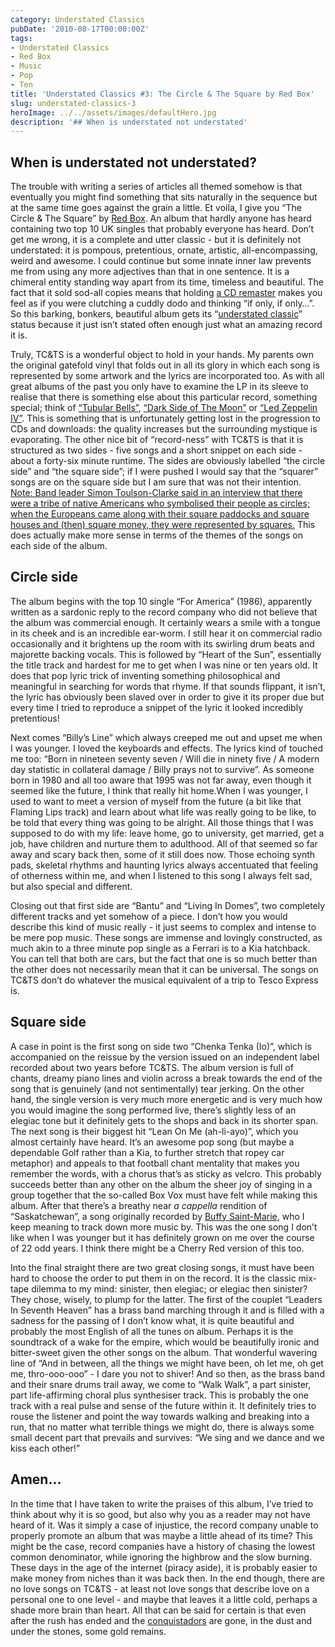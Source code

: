 ```yaml
---
category: Understated Classics
pubDate: '2010-08-17T00:00:00Z'
tags:
- Understated Classics
- Red Box
- Music
- Pop
- Ten
title: 'Understated Classics #3: The Circle & The Square by Red Box'
slug: understated-classics-3
heroImage: ../../assets/images/defaultHero.jpg
description: '## When is understated not understated'
---
```

## When is understated not understated?

The trouble with writing a series of articles all themed somehow is that eventually you might find something that sits naturally in the sequence but at the same time goes against the grain a little. Et voila, I give you “The Circle & The Square” by [Red Box](http://www.redboxmusic.net/htm/home.htm). An album that hardly anyone has heard containing two top 10 UK singles that probably everyone has heard. Don’t get me wrong, it is a complete and utter classic - but it is definitely not understated: it is pompous, pretentious, ornate, artistic, all-encompassing, weird and awesome. I could continue but some innate inner law prevents me from using any more adjectives than that in one sentence. It is a chimeral entity standing way apart from its time, timeless and beautiful. The fact that it sold sod-all copies means that holding [a CD remaster](http://www.cherryred.co.uk/cherrypop-exd.asp?id=873) makes you feel as if you were clutching a cuddly dodo and thinking “if only, if only…”. So this barking, bonkers, beautiful album gets its “[understated classic](/tags#understated-classics/)” status because it just isn’t stated often enough just what an amazing record it is.

Truly, TC&TS is a wonderful object to hold in your hands. My parents own the original gatefold vinyl that folds out in all its glory in which each song is represented by some artwork and the lyrics are incorporated too. As with all great albums of the past you only have to examine the LP in its sleeve to realise that there is something else about this particular record, something special; think of [“Tubular Bells”](http://www.theguardian.com/music/2013/may/20/how-we-made-tubular-bells), [“Dark Side of The Moon”](http://www.esquire.com/blogs/culture/what-is-dark-side-of-the-moon-about-15266894) or [“Led Zeppelin IV”](http://ultimateclassicrock.com/10-things-you-didnt-know-about-led-zeppelin-four/). This is something that is unfortunately getting lost in the progression to CDs and downloads: the quality increases but the surrounding mystique is evaporating. The other nice bit of “record-ness” with TC&TS is that it is structured as two sides - five songs and a short snippet on each side - about a forty-six minute runtime. The sides are obviously labelled “the circle side” and “the square side”; if I were pushed I would say that the “squarer” songs are on the square side but I am sure that was not their intention. [Note: Band leader Simon Toulson-Clarke said in an interview that there were a tribe of native Americans who symbolised their people as circles; when the Europeans came along with their square paddocks and square houses and (then) square money, they were represented by squares.](http://www.lewisslade.com/redbox/STC_INTERVIEW2003.html) This does actually make more sense in terms of the themes of the songs on each side of the album.

## Circle side

The album begins with the top 10 single “For America” (1986), apparently written as a sardonic reply to the record company who did not believe that the album was commercial enough. It certainly wears a smile with a tongue in its cheek and is an incredible ear-worm. I still hear it on commercial radio occasionally and it brightens up the room with its swirling drum beats and majorette backing vocals. This is followed by “Heart of the Sun”, essentially the title track and hardest for me to get when I was nine or ten years old. It does that pop lyric trick of inventing something philosophical and meaningful in searching for words that rhyme. If that sounds flippant, it isn’t, the lyric has obviously been slaved over in order to give it its proper due but every time I tried to reproduce a snippet of the lyric it looked incredibly pretentious!

Next comes “Billy’s Line” which always creeped me out and upset me when I was younger. I loved the keyboards and effects. The lyrics kind of touched me too: “Born in nineteen seventy seven / Will die in ninety five / A modern day statistic in collateral damage / Billy prays not to survive”. As someone born in 1980 and all too aware that 1995 was not far away, even though it seemed like the future, I think that really hit home.When I was younger, I used to want to meet a version of myself from the future (a bit like that Flaming Lips track) and learn about what life was really going to be like, to be told that every thing was going to be alright. All those things that I was supposed to do with my life: leave home, go to university, get married, get a job, have children and nurture them to adulthood. All of that seemed so far away and scary back then, some of it still does now. Those echoing synth pads, skeletal rhythms and haunting lyrics always accentuated that feeling of otherness within me, and when I listened to this song I always felt sad, but also special and different.

Closing out that first side are “Bantu” and “Living In Domes”, two completely different tracks and yet somehow of a piece. I don’t how you would describe this kind of music really - it just seems to complex and intense to be mere pop music. These songs are immense and lovingly constructed, as much akin to a three minute pop single as a Ferrari is to a Kia hatchback. You can tell that both are cars, but the fact that one is so much better than the other does not necessarily mean that it can be universal. The songs on TC&TS don’t do whatever the musical equivalent of a trip to Tesco Express is.

## Square side

A case in point is the first song on side two “Chenka Tenka (Io)”, which is accompanied on the reissue by the version issued on an independent label recorded about two years before TC&amp;TS. The album version is full of chants, dreamy piano lines and violin across a break towards the end of the song that is genuinely (and not sentimentally) tear jerking. On the other hand, the single version is very much more energetic and is very much how you would imagine the song performed live, there’s slightly less of an elegiac tone but it definitely gets to the shops and back in its shorter span. The next song is their biggest hit “Lean On Me (ah-li-ayo)”, which you almost certainly have heard. It’s an awesome pop song (but maybe a dependable Golf rather than a Kia, to further stretch that ropey car metaphor) and appeals to that football chant mentality that makes you remember the words, with a chorus that’s as sticky as velcro. This probably succeeds better than any other on the album the sheer joy of singing in a group together that the so-called Box Vox must have felt while making this album. After that there’s a breathy near *a cappella* rendition of “Saskatchewan”, a song originally recorded by [Buffy Saint-Marie](http://buffysainte-marie.com), who I keep meaning to track down more music by. This was the one song I don’t like when I was younger but it has definitely grown on me over the course of 22 odd years. I think there might be a Cherry Red version of this too.

Into the final straight there are two great closing songs, it must have been hard to choose the order to put them in on the record. It is the classic mix-tape dilemma to my mind: sinister, then elegiac; or elegiac then sinister? They chose, wisely, to plump for the latter. The first of the couplet “Leaders In Seventh Heaven” has a brass band marching through it and is filled with a sadness for the passing of I don’t know what, it is quite beautiful and probably the most English of all the tunes on album. Perhaps it is the soundtrack of a wake for the empire, which would be beautifully ironic and bitter-sweet given the other songs on the album. That wonderful wavering line of “And in between, all the things we might have been, oh let me, oh get me, thro-ooo-ooo” - I dare you not to shiver! And so then, as the brass band and their snare drums trail away, we come to “Walk Walk”, a part sinister, part life-affirming choral plus synthesiser track. This is probably the one track with a real pulse and sense of the future within it. It definitely tries to rouse the listener and point the way towards walking and breaking into a run, that no matter what terrible things we might do, there is always some small decent part that prevails and survives: “We sing and we dance and we kiss each other!”

## Amen…

In the time that I have taken to write the praises of this album, I’ve tried to think about why it is so good, but also why you as a reader may not have heard of it. Was it simply a case of injustice, the record company unable to properly promote an album that was maybe a little ahead of its time? This might be the case, record companies have a history of chasing the lowest common denominator, while ignoring the highbrow and the slow burning. These days in the age of the internet (piracy aside), it is probably easier to make money from niches than it was back then. In the end though, there are no love songs on TC&TS - at least not love songs that describe love on a personal one to one level - and maybe that leaves it a little cold, perhaps a shade more brain than heart. All that can be said for certain is that even after the rush has ended and the [conquistadors](http://en.wikipedia.org/wiki/Conquistador) are gone, in the dust and under the stones, some gold remains.